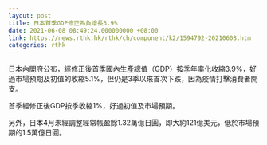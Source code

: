 ```yaml
---
layout: post
title: 日本首季GDP修正為負增長3.9%
date: 2021-06-08 08:49:24.000000000 +08:00
link: https://news.rthk.hk/rthk/ch/component/k2/1594792-20210608.htm
categories: rthk
---
```


日本內閣府公布，經修正後首季國內生產總值（GDP）按季年率化收縮3.9%，好過市場預期及初值的收縮5.1%，但仍是3季以來首次下跌，因為疫情打擊消費者開支。

首季經修正後GDP按季收縮1%，好過初值及市場預期。

另外，日本4月未經調整經常帳盈餘1.32萬億日圓，即大約121億美元，低於市場預期的1.5萬億日圓。
